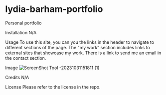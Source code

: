# lydia-barham-portfolio
Personal portfolio

Installation
N/A

Usage
To use this site, you can you the links in the header to navigate to different sections of the page. The "my work" section includes links to external sites that showcase my work. There is a link to send me an email in the contact section.

Image 
![ScreenShot Tool -20231031151811 (1)](https://github.com/lydiabarham/lydia-barham-portfolio/assets/147499934/f5f22628-441b-42d3-900a-b841384183a5)

Credits
N/A

License
Please refer to the license in the repo.
